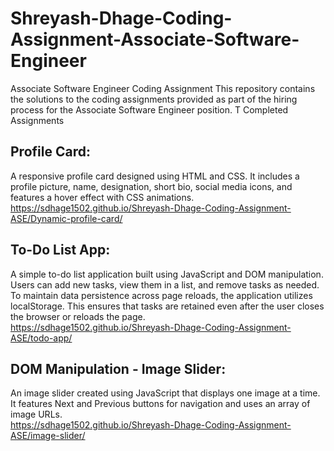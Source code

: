 # Shreyash-Dhage-Coding-Assignment-Associate-Software-Engineer
Associate Software Engineer Coding Assignment
This repository contains the solutions to the coding assignments provided as part of the hiring process for the Associate Software Engineer position. T
Completed Assignments

## Profile Card:
A responsive profile card designed using HTML and CSS. It includes a profile picture, name, designation, short bio, social media icons, and features a hover effect with CSS animations.  
https://sdhage1502.github.io/Shreyash-Dhage-Coding-Assignment-ASE/Dynamic-profile-card/

## To-Do List App:
A simple to-do list application built using JavaScript and DOM manipulation. Users can add new tasks, view them in a list, and remove tasks as needed. To maintain data persistence across page reloads, the application utilizes localStorage. This ensures that tasks are retained even after the user closes the browser or reloads the page.  
https://sdhage1502.github.io/Shreyash-Dhage-Coding-Assignment-ASE/todo-app/

## DOM Manipulation - Image Slider:
An image slider created using JavaScript that displays one image at a time. It features Next and Previous buttons for navigation and uses an array of image URLs.  
https://sdhage1502.github.io/Shreyash-Dhage-Coding-Assignment-ASE/image-slider/

